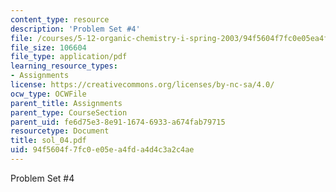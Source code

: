 ```yaml
---
content_type: resource
description: 'Problem Set #4'
file: /courses/5-12-organic-chemistry-i-spring-2003/94f5604f7fc0e05ea4fda4d4c3a2c4ae_sol_04.pdf
file_size: 106604
file_type: application/pdf
learning_resource_types:
- Assignments
license: https://creativecommons.org/licenses/by-nc-sa/4.0/
ocw_type: OCWFile
parent_title: Assignments
parent_type: CourseSection
parent_uid: fe6d75e3-8e91-1674-6933-a674fab79715
resourcetype: Document
title: sol_04.pdf
uid: 94f5604f-7fc0-e05e-a4fd-a4d4c3a2c4ae
---
```

Problem Set #4